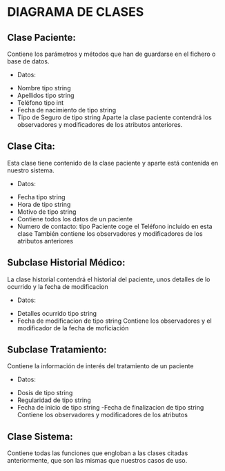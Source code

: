 # DIAGRAMA DE CLASES

## Clase Paciente:
Contiene los parámetros y métodos que han de guardarse en el fichero o base de datos.
* Datos:
- Nombre tipo string
- Apellidos tipo string
- Teléfono tipo int
- Fecha de nacimiento de tipo string
- Tipo de Seguro de tipo string
Aparte la clase paciente contendrá los observadores y modificadores de los atributos anteriores.

## Clase Cita:
Esta clase tiene contenido de la clase paciente y aparte está contenida en nuestro sistema.
* Datos:
- Fecha tipo string
- Hora de tipo string
- Motivo de tipo string
- Contiene todos los datos de un paciente
- Numero de contacto: tipo Paciente coge el Teléfono incluido en esta clase
También contiene los observadores y modificadores de los atributos anteriores

## Subclase Historial Médico:
La clase historial contendrá el historial del paciente, unos detalles de lo ocurrido y la fecha de modificacion
* Datos:
- Detalles ocurrido tipo string
- Fecha de modificacion de tipo string
Contiene los observadores y el modificador de la fecha de moficiación

## Subclase Tratamiento:
Contiene la información de interés del tratamiento de un paciente
* Datos:
- Dosis de tipo string
- Regularidad de tipo string
- Fecha de inicio de tipo string
-Fecha de finalizacion de tipo string
Contiene los observadores y modificadores de los atributos

## Clase Sistema:
Contiene todas las funciones que engloban a las clases citadas anteriormente, que son las mismas que nuestros casos de uso.
